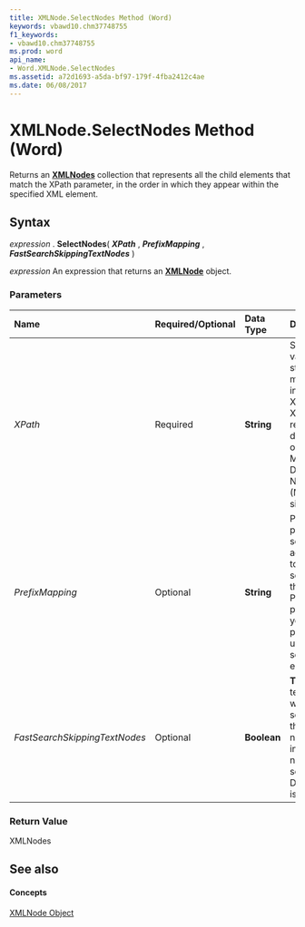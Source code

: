 ```yaml
---
title: XMLNode.SelectNodes Method (Word)
keywords: vbawd10.chm37748755
f1_keywords:
- vbawd10.chm37748755
ms.prod: word
api_name:
- Word.XMLNode.SelectNodes
ms.assetid: a72d1693-a5da-bf97-179f-4fba2412c4ae
ms.date: 06/08/2017
---
```



# XMLNode.SelectNodes Method (Word)

Returns an  **[XMLNodes](Word.XMLNodes.md)** collection that represents all the child elements that match the XPath parameter, in the order in which they appear within the specified XML element.


## Syntax

 _expression_ . **SelectNodes**( **_XPath_** , **_PrefixMapping_** , **_FastSearchSkippingTextNodes_** )

 _expression_ An expression that returns an **[XMLNode](Word.XMLNode.md)** object.


### Parameters



|**Name**|**Required/Optional**|**Data Type**|**Description**|
|:-----|:-----|:-----|:-----|
| _XPath_|Required| **String**|Specifies a valid XPath string. For more information on XPath, see the XPath reference documentation on the Microsoft Developer Network (MSDN) Web site.|
| _PrefixMapping_|Optional| **String**|Provides the prefix in the schema against which to perform the search. Use the PrefixMapping parameter if your XPath parameter uses names to search for elements.|
| _FastSearchSkippingTextNodes_|Optional| **Boolean**| **True** skips all text nodes while searching for the specified node. **False** includes text nodes in the search. Default value is **False** .|

### Return Value

XMLNodes


## See also


#### Concepts


[XMLNode Object](Word.XMLNode.md)

